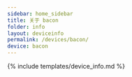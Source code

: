 ```yaml
---
sidebar: home_sidebar
title: 关于 bacon
folder: info
layout: deviceinfo
permalink: /devices/bacon/
device: bacon
---
```

{% include templates/device_info.md %}
